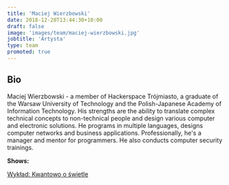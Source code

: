 ```yaml
---
title: 'Maciej Wierzbowski'
date: 2018-12-20T13:44:30+10:00
draft: false
image: 'images/team/maciej-wierzbowski.jpg'
jobtitle: 'Artysta'
type: team
promoted: true
---
```


## Bio

Maciej Wierzbowski - a member of Hackerspace Trójmiasto, a graduate of the Warsaw University of Technology and the Polish-Japanese Academy of Information Technology. His strengths are the ability to translate complex technical concepts to non-technical people and design various computer and electronic solutions. He programs in multiple languages, designs computer networks and business applications. Professionally, he's a manager and mentor for programmers. He also conducts computer security trainings.

**Shows:**

[Wykład: Kwantowo o świetle](/pokazy/wyklad-kwantowo-o-swietle)